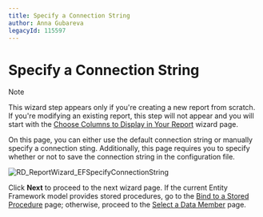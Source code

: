 ```yaml
---
title: Specify a Connection String
author: Anna Gubareva
legacyId: 115597
---
```

# Specify a Connection String
> [!NOTE]
> This wizard step appears only if you're creating a new report from scratch. If you're modifying an existing report, this step will not appear and you will start with the [Choose Columns to Display in Your Report](../choose-columns-to-display-in-your-report.md) wizard page.

On this page, you can either use the default connection string or manually specify a connection sting. Additionally, this page requires you to specify whether or not to save the connection string in the configuration file.

![RD_ReportWizard_EFSpecifyConnectionString](../../../../../../images/img122089.png)

Click **Next** to proceed to the next wizard page. If the current Entity Framework model provides stored procedures, go to the [Bind to a Stored Procedure](bind-to-a-stored-procedure.md) page; otherwise, proceed to the [Select a Data Member](select-a-data-member.md) page.